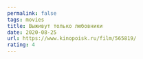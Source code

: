 ```yaml
---
permalink: false
tags: movies
title: Выживут только любовники
date: 2020-08-25
url: https://www.kinopoisk.ru/film/565819/
rating: 4
---
```

